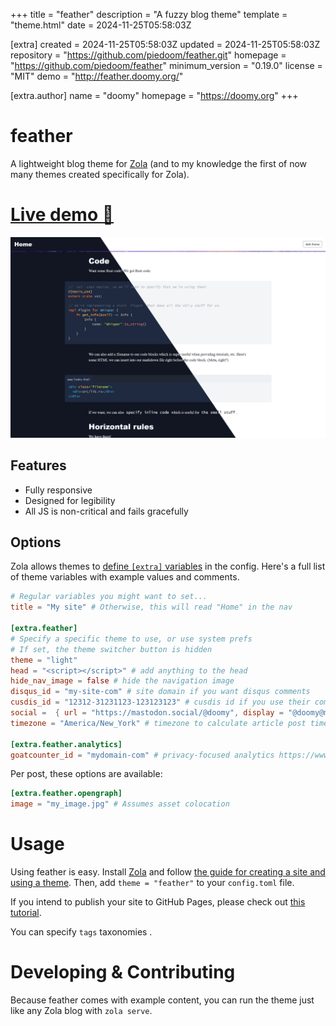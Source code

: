 
+++
title = "feather"
description = "A fuzzy blog theme"
template = "theme.html"
date = 2024-11-25T05:58:03Z

[extra]
created = 2024-11-25T05:58:03Z
updated = 2024-11-25T05:58:03Z
repository = "https://github.com/piedoom/feather.git"
homepage = "https://github.com/piedoom/feather"
minimum_version = "0.19.0"
license = "MIT"
demo = "http://feather.doomy.org/"

[extra.author]
name = "doomy"
homepage = "https://doomy.org"
+++        

# feather
A lightweight blog theme for [Zola](https://www.getzola.org/) (and to my knowledge the first of now
many themes created specifically for Zola).

# [Live demo 🔗](https://feather.doomy.org/)

[![screenshot](screenshot.png)](https://feather.doomy.org/)

## Features

- Fully responsive
- Designed for legibility
- All JS is non-critical and fails gracefully

## Options
Zola allows themes to [define `[extra]` variables](https://www.getzola.org/documentation/getting-started/configuration/)
in the config. Here's a full list of theme variables with example values and comments.

```toml
# Regular variables you might want to set...
title = "My site" # Otherwise, this will read "Home" in the nav

[extra.feather]
# Specify a specific theme to use, or use system prefs
# If set, the theme switcher button is hidden
theme = "light"
head = "<script></script>" # add anything to the head
hide_nav_image = false # hide the navigation image
disqus_id = "my-site-com" # site domain if you want disqus comments
cusdis_id = "12312-31231123-123123123" # cusdis id if you use their comment service
social =  { url = "https://mastodon.social/@doomy", display = "@doomy@mastodon.social" } # generic social to show on pages
timezone = "America/New_York" # timezone to calculate article post times

[extra.feather.analytics]
goatcounter_id = "mydomain-com" # privacy-focused analytics https://www.goatcounter.com
```

Per post, these options are available:

```toml
[extra.feather.opengraph]
image = "my_image.jpg" # Assumes asset colocation
```

# Usage
Using feather is easy.  Install [Zola](https://www.getzola.org/) and follow
[the guide for creating a site and using a theme](https://www.getzola.org/documentation/themes/installing-and-using-themes/).  Then,
add `theme = "feather"` to your `config.toml` file.

If you intend to publish your site to GitHub Pages, please check out [this
tutorial](https://www.getzola.org/documentation/deployment/github-pages/).

You can specify `tags` taxonomies .

# Developing & Contributing
Because feather comes with example content, you can run the theme just like any Zola
blog with `zola serve`.

        